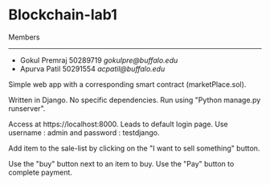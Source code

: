 # Blockchain-lab1

Members
_______

* Gokul Premraj 50289719 _gokulpre@buffalo.edu_
* Apurva Patil 50291554 _acpatil@buffalo.edu_

Simple web app with a corresponding smart contract (marketPlace.sol).

Written in Django. No specific dependencies. Run using "Python manage.py runserver".

Access at https://localhost:8000. Leads to default login page. Use username : admin and password : testdjango.

Add item to the sale-list by clicking on the "I want to sell something" button.

Use the "buy" button next to an item to buy. Use the "Pay" button to complete payment.
